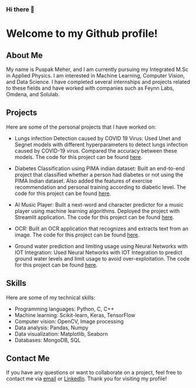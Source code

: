 ### Hi there 👋

Welcome to my Github profile!
=============================

About Me
--------

My name is Puspak Meher, and I am currently pursuing my Integrated M.Sc in Applied Physics. I am interested in Machine Learning, Computer Vision, and Data Science. I have completed several internships and projects related to these fields and have worked with companies such as Feynn Labs, Omdena, and Solulab.

Projects
--------

Here are some of the personal projects that I have worked on:

-   Lungs infection Detection caused by COVID 19 Virus: Used Unet and Segnet models with different hyperparameters to detect lungs infection caused by COVID-19 virus. Compared the accuracy between these models. The code for this project can be found [here](https://github.com/phycoding/COVID19_Infection).

-   Diabetes Classification using PIMA indian dataset: Built an end-to-end project that classified whether a person had diabetes or not using the PIMA Indian dataset. Also added the features of exercise recommendation and personal training according to diabetic level. The code for this project can be found [here](https://github.com/phycoding/herakudiabetes).

-   AI Music Player: Built a next-word and character predictor for a music player using machine learning algorithms. Deployed the project with Streamlit application. The code for this project can be found [here](https://github.com/phycoding/AImusicplayer).

-   OCR: Built an OCR application that recognizes and extracts text from an image. The code for this project can be found [here](https://github.com/phycoding/ocr).

-   Ground water prediction and limiting usage using Neural Networks with IOT Integration: Used Neural Networks with IOT Integration to predict ground water levels and limit usage to avoid over-exploitation. The code for this project can be found [here](https://github.com/phycoding/Water-Level-Prediction).

Skills
------

Here are some of my technical skills:

-   Programming languages: Python, C, C++
-   Machine learning: Scikit-learn, Keras, TensorFlow
-   Computer vision: OpenCV, Image processing
-   Data analysis: Pandas, Numpy
-   Data visualization: Matplotlib, Seaborn
-   Databases: MongoDB, SQL

Contact Me
----------

If you have any questions or want to collaborate on a project, feel free to contact me via [email](mailto:puspakmeher3@gmail.com) or [LinkedIn](https://www.linkedin.com/in/puspak-meher/). Thank you for visiting my profile!
